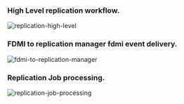 ### High Level replication workflow.

![replication-high-level](http://www.plantuml.com/plantuml/proxy?cache=no&src=https://raw.githubusercontent.com/Seagate/cortx-multisite/main/s3/replication/doc/sequencediagrams/replication-high-level.plantuml&fmt=svg)

### FDMI to replication manager fdmi event delivery.

![fdmi-to-replication-manager](http://www.plantuml.com/plantuml/proxy?cache=no&src=https://raw.githubusercontent.com/Seagate/cortx-multisite/main/s3/replication/doc/sequencediagrams/fdmi-to-replication-manager.plantuml&fmt=svg)

### Replication Job processing.

![replication-job-processing](http://www.plantuml.com/plantuml/proxy?cache=no&src=https://raw.githubusercontent.com/Seagate/cortx-multisite/main/s3/replication/doc/sequencediagrams/replication-job-processing.plantuml&fmt=svg)

